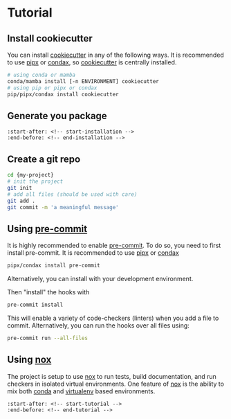 # Tutorial

<!-- [NIST]: https://www.nist.gov/ -->

[cookiecutter]: https://github.com/cookiecutter/cookiecutter

<!-- [cruft]: https://cruft.github.io/cruft/ -->

[nox]: https://nox.thea.codes/en/stable/
[pre-commit]: https://pre-commit.com/

<!-- [Sphinx]: https://www.sphinx-doc.org/en/master/ -->
<!-- [MyST]: https://myst-parser.readthedocs.io/en/latest/ -->
<!-- [furo]: https://pradyunsg.me/furo/ -->
<!-- [sphinx-book-theme]: https://sphinx-book-theme.readthedocs.io/ -->
<!-- [nist-pages]: https://pages.nist.gov/pages-root/ -->
<!-- [cookiecutter-pypackage]: -->
<!--   https://github.com/audreyfeldroy/cookiecutter-pypackage/ -->

[conda]: https://docs.conda.io/en/latest/
[virtualenv]: https://virtualenv.pypa.io/en/latest/

<!-- [pyproject2conda]: https://github.com/usnistgov/pyproject2conda -->

[pipx]: https://pypa.github.io/pipx/
[condax]: https://mariusvniekerk.github.io/condax/

## Install cookiecutter

You can install [cookiecutter] in any of the following ways. It is recommended
to use [pipx] or [condax], so [cookiecutter] is centrally installed.

```bash
# using conda or mamba
conda/mamba install [-n ENVIRONMENT] cookiecutter
# using pip or pipx or condax
pip/pipx/condax install cookiecutter
```

## Generate you package

```{include} ../README.md
:start-after: <!-- start-installation -->
:end-before: <!-- end-installation -->
```

## Create a git repo

```bash
cd {my-project}
# init the project
git init
# add all files (should be used with care)
git add .
git commit -m 'a meaningful message'
```

## Using [pre-commit]

It is highly recommended to enable [pre-commit]. To do so, you need to first
install pre-commit. It is recommended to use [pipx] or [condax]

```bash
pipx/condax install pre-commit
```

Alternatively, you can install with your development environment.

Then "install" the hooks with

```bash
pre-commit install
```

This will enable a variety of code-checkers (linters) when you add a file to
commit. Alternatively, you can run the hooks over all files using:

```bash
pre-commit run --all-files
```

## Using [nox]

The project is setup to use [nox] to run tests, build documentation, and run
checkers in isolated virtual environments. One feature of [nox] is the ability
to mix both [conda] and [virtualenv] based environments.

```{include} ../CONTRIBUTING.md
:start-after: <!-- start-tutorial -->
:end-before: <!-- end-tutorial -->
```
